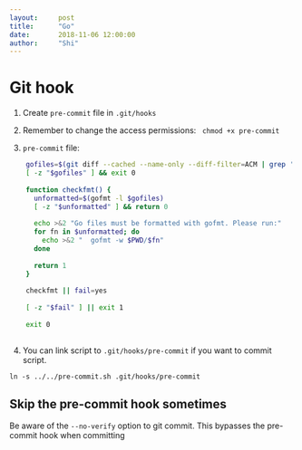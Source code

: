 ```yaml
---
layout:     post
title:      "Go"
date:       2018-11-06 12:00:00
author:     "Shi"
---
```


# Git hook

1. Create `pre-commit` file in `.git/hooks`

2. Remember to change the access permissions: ` chmod +x pre-commit`

3. `pre-commit` file:

```bash
    gofiles=$(git diff --cached --name-only --diff-filter=ACM | grep '.go$')
    [ -z "$gofiles" ] && exit 0
    
    function checkfmt() {
      unformatted=$(gofmt -l $gofiles)
      [ -z "$unformatted" ] && return 0
    
      echo >&2 "Go files must be formatted with gofmt. Please run:"
      for fn in $unformatted; do
        echo >&2 "  gofmt -w $PWD/$fn"
      done
    
      return 1
    }
    
    checkfmt || fail=yes
    
    [ -z "$fail" ] || exit 1
    
    exit 0
    
```

4. You can link script to  `.git/hooks/pre-commit` if you want to commit script.

```
ln -s ../../pre-commit.sh .git/hooks/pre-commit
```

## Skip the pre-commit hook sometimes

Be aware of the `--no-verify` option to git commit. This bypasses the pre-commit hook when committing